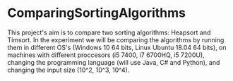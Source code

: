 # ComparingSortingAlgorithms
This project's aim is to compare two sorting algorithms: Heapsort and Timsort. In the experiment we will be comparing the algorithms by running them in different OS's (Windows 10 64 bits, Linux Ubuntu 18.04 64 bits), on machines with different proccesors (i5 7400, i7 6700HQ, i5 7200U), changing the programming language (will use Java, C# and Python), and changing the input size (10^2, 10^3, 10^4).
